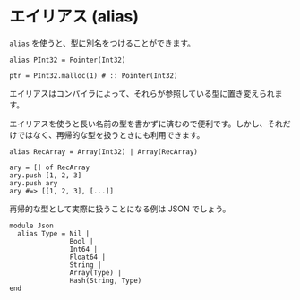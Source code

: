 # エイリアス (alias)

`alias` を使うと、型に別名をつけることができます。

```crystal
alias PInt32 = Pointer(Int32)

ptr = PInt32.malloc(1) # :: Pointer(Int32)
```

エイリアスはコンパイラによって、それらが参照している型に置き変えられます。

エイリアスを使うと長い名前の型を書かずに済むので便利です。しかし、それだけではなく、再帰的な型を扱うときにも利用できます。

```crystal
alias RecArray = Array(Int32) | Array(RecArray)

ary = [] of RecArray
ary.push [1, 2, 3]
ary.push ary
ary #=> [[1, 2, 3], [...]]
```

再帰的な型として実際に扱うことになる例は JSON でしょう。

```crystal
module Json
  alias Type = Nil |
               Bool |
               Int64 |
               Float64 |
               String |
               Array(Type) |
               Hash(String, Type)
end
```
